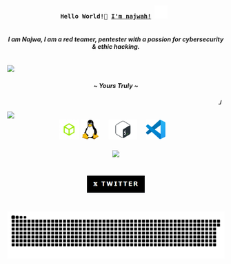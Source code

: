 
<!-- Profile -->
  <p align="center">
    <samp>
      <b>
        Hello World!👋 <a href="https://najw4h.github.io/najw4h/" target="_blank">I'm najwah!<a></h1>
        <img src="./img/constellation.gif" width="30px" alt="Git"/>&nbsp;<i>
      <br> 

<br>
 <h4 align="center">I am Najwa, I am a red teamer, pentester with a passion for cybersecurity & ethic hacking.</h4>
</b>
<br>
  <img src="https://readme-typing-svg.herokuapp.com?font=Iosevka&weight=300&size=16&pause=1000&color=F710DF&width=400&lines=I+do+it+for+the+stars.">
<br>
<b>
 <h4 align="center">~ Yours Truly ~</h4>
</b>
</samp>
</p>
<p align="right"><strong><samp>」</samp></strong></p>

<!--horizontal divider(gradiant)-->
<img src="https://user-images.githubusercontent.com/73097560/115834477-dbab4500-a447-11eb-908a-139a6edaec5c.gif" width="1045">
 
<!-- About me -->
<div align="center">
  <img src="./img/htbSinFondo.png" height="45" alt="hack the box logo" />
  <img src="./img/linux_logo_icon_168243.webp" height="45" alt="linux logo" />
  <img width="12" />
  <img src="./img/bash.png" height="45" alt="bash logo"  />
  <img width="12" />
  <img src="./img/Visual_Studio_Code_1.35_icon.svg.png" height="45" alt="visual logo"  />
  <img width="12" />
</div>

###

<div align="center">
    <img height="300" src="./img/8d3793707fde5d7dd2f43e232d26547d.gif"  />
  </div>

###

<br clear="both">

<div align="center">
  <a href="" target="_blank">
  <a href="https://x.com/sickqrlz" target="_blank">
  <img src="./img/twitterpanel.png" height="40" alt="twitter logo"  />
  </a>
</div>

###

<br clear="both">

<img src="./img/snake.svg" alt="Snake animation" />

###
